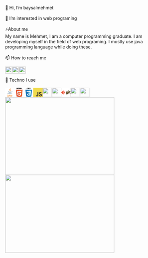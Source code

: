 👋 Hi, I’m baysalmehmet
<br/>
<br/>
👀 I’m interested in web programing
<br/>
<br/>
⚡About me
<br/>
My name is Mehmet, I am a computer programming graduate.
I am developing myself in the field of web programing.
I mostly use java programming language while doing these.
<br/>
<br/>
📫 How to reach me

[<img height="22" width="22" src="https://unpkg.com/simple-icons@v7/icons/linkedin.svg" align="left"/>][linkedin]

[<img height="22" width="22" src="https://unpkg.com/simple-icons@v7/icons/telegram.svg" align="left"/>][telegram]

[<img height="22" width="22" src="https://unpkg.com/simple-icons@v7/icons/hackerrank.svg" align="left"/>][hackerrank]

[linkedin]: https://www.linkedin.com/in/mehmet-baysal-e23/
[telegram]: https://t.me/mbayso
[hackerrank]: https://www.hackerrank.com/h190130038 
<br/>
<br/>
🌱 Techno I use
<br/>
<br/>
<img src="https://raw.githubusercontent.com/github/explore/5b3600551e122a3277c2c5368af2ad5725ffa9a1/topics/java/java.png" align="left" width="30" height="30">
<img src="https://raw.githubusercontent.com/github/explore/80688e429a7d4ef2fca1e82350fe8e3517d3494d/topics/html/html.png" align="left" width="30" height="30">
<img src="https://raw.githubusercontent.com/github/explore/80688e429a7d4ef2fca1e82350fe8e3517d3494d/topics/css/css.png" align="left" width="30" height="30">
<img src="https://raw.githubusercontent.com/github/explore/80688e429a7d4ef2fca1e82350fe8e3517d3494d/topics/javascript/javascript.png" align="left" width="30" height="30">
<img src="https://encrypted-tbn0.gstatic.com/images?q=tbn:ANd9GcQS7P_GfkneDvaar5L8DXH69LJqitbRd7SQoA&usqp=CAU" align="left" width="30" height="30">
<img src="https://pbs.twimg.com/profile_images/1255113654049128448/J5Yt92WW_400x400.png" align="left" width="30" height="30">
<img src="https://raw.githubusercontent.com/github/explore/80688e429a7d4ef2fca1e82350fe8e3517d3494d/topics/git/git.png" align="left" width="30" height="30">
<img src="https://www.megaleechers.com/storage/Visual-Studio-Code-Icon.png" align="left" width="30" height="30">
<img src="https://upload.wikimedia.org/wikipedia/commons/b/b0/NewTux.svg" align="left" width="30" height="30">
<img src="https://github-readme-stats.vercel.app/api?username=baysalmehmet&show_icons=true&theme=radical" width="350" height="250" align="left">
<img src="https://github-readme-stats.vercel.app/api/top-langs/?username=baysalmehmet&layout=compact&show_icons=true&theme=radical" width="350" height="250" align="left">

